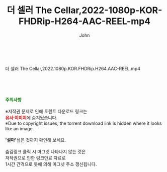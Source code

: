 ﻿---
layout: post
title:  "더 셀러 The Cellar,2022-1080p-KOR-FHDRip-H264-AAC-REEL-mp4"
author: John
categories: [ 영화 ]
tags: [  ]
image:  
description: "더 셀러 The Cellar,2022-1080p-KOR-FHDRip-H264-AAC-REEL-mp4 torrent 정보 공유"
toc: true
toc_sticky: true
---

<br>
<div class="view-img">
<a class="view_image" href="https://torrentmobile59.com/bbs/view_image.php?fn=%2Fdata%2Ffile%2Fmovie%2F1999782145_yiUELHTq_ddafae16e01454f0eb05026bd11200410bf66bc7.jpg" target="_blank"><img alt="" class="img-tag" content="https://torrentmobile59.com/data/file/movie/1999782145_yiUELHTq_ddafae16e01454f0eb05026bd11200410bf66bc7.jpg" itemprop="image" src="https://torrentmobile59.com/data/file/movie/1999782145_yiUELHTq_ddafae16e01454f0eb05026bd11200410bf66bc7.jpg"/></a><a class="view_image" href="https://torrentmobile59.com/bbs/view_image.php?fn=%2Fdata%2Ffile%2Fmovie%2F1999782145_mruKghiZ_ef7e201023847f8cc85c07bdc1130cf18df4af81.jpg" target="_blank"><img alt="" class="img-tag" content="https://torrentmobile59.com/data/file/movie/1999782145_mruKghiZ_ef7e201023847f8cc85c07bdc1130cf18df4af81.jpg" itemprop="image" src="https://torrentmobile59.com/data/file/movie/1999782145_mruKghiZ_ef7e201023847f8cc85c07bdc1130cf18df4af81.jpg"/></a></div><div class="view-content" itemprop="description">
<p>더 셀러 The Cellar,2022.1080p.KOR.FHDRip.H264.AAC-REEL.mp4<br/></p> </div>
    
<br><br><br>
<p data-ke-size="size16"><b><span style="color: green;">주의사항</span></b><br /><br />※저작권 문제로 인해 토렌트 다운로드 링크는<br /><b><span style="color: red;">유사 이미지</span></b>에 숨겨뒀습니다.<br />※Due to copyright issues, the torrent download link is hidden where it looks like an image.<br /><br /><b>'설마'</b>싶은 것까지 확인해 보세요.<br /><br />숨김링크 클릭 시 마그넷 나타나지 않는 것은<br />저작권으로 인한 링크만료 자료로<br />1시간 간격으로 봇에 의해 마그넷 주소 갱신됩니다.</p>

